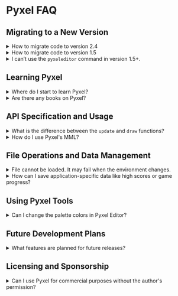 # Pyxel FAQ

## Migrating to a New Version

<details>
<summary>How to migrate code to version 2.4</summary>

In Pyxel 2.4, the sound engine and MML syntax have been revamped.<br>
To make your code compatible with version 2.4, please make the following changes:

- Rename the `waveform` field of the Tone class to `wavetable`
- Change the `tick` argument of the `play` and `playm` functions to `sec` (a float value in seconds)
- Update code to handle the return value of the `play_pos` function, which is now `(sound_no, sec)`
- Change the `count` argument of the `save` function in the Sound and Music classes to `sec`
- If you need the playback duration of a sound, use the `total_sec` function of the Sound class
- For the Sound class's `mml` function, use code that follows the new MML syntax
- To use the old MML syntax, use the Sound class's `old_mml` function
- Change the `excl_*` option in the `save` and `load` functions to `exclude_*`
- Remove the `incl_*` option from the `save` and `load` functions

For details on the new MML syntax, see "How to use Pyxel's MML" below.

</details>

<details>
<summary>How to migrate code to version 1.5</summary>

To make your code compatible with version 1.5, follow these steps:

- Rename the `caption` option in `init` to `title`
- Rename the `scale` option in `init` to `display_scale`
- Remove the `palette` option from `init` (you can modify the palette colors with the `colors` array after initialization)
- Remove the `fullscreen` option from `init` (you can toggle fullscreen mode using the `fullscreen` function after initialization)
- If an undefined key name error occurs, rename the key according to the [key definitions](https://github.com/kitao/pyxel/blob/main/python/pyxel/__init__.pyi)
- Change `get` and `set` in the `Image` and `Tilemap` classes to `pget` and `pset`, respectively
- Multiply the `u`, `v`, `w`, and `h` parameters of `bltm` by 8 (as `bltm` now operates in pixel units)
- Update the members and methods of the `Sound` and `Music` classes to their new names

</details>

<details>
<summary>I can’t use the <code>pyxeleditor</code> command in version 1.5+.</summary>

Starting from version 1.5, Pyxel's tools have been integrated into the `pyxel` command. To access the resource editor, use the following command: `pyxel edit [PYXEL_RESOURCE_FILE]`.

</details>

## Learning Pyxel

<details>
<summary>Where do I start to learn Pyxel?</summary>

It is recommended to try Pyxel's example code in the following order: 01, 05, 03, 04, 02.

</details>

<details>
<summary>Are there any books on Pyxel?</summary>

The official [book](https://gihyo.jp/book/2025/978-4-297-14657-3) is available in Japanese only.

</details>

## API Specification and Usage

<details>
<summary>What is the difference between the <code>update</code> and <code>draw</code> functions?</summary>

The `update` function is called every frame, but the `draw` function may be skipped if the processing time exceeds the allowable limit. This design in Pyxel reduces the impact of rendering load and OS interruptions, enabling smooth animation.

</details>

<details>
<summary>How do I use Pyxel's MML?</summary>

You can use MML (Music Macro Language) in Pyxel by passing an MML string to the `mml` function of the Sound class. This switches the sound to MML mode, and the sound will be played according to the MML string.

In MML mode, normal parameters like `notes` and `speed` are ignored, and the sound is played according to the MML string. Calling `mml()` again resets the MML mode.

You can also play an MML string directly by passing it to the `play` function instead of a sound number.<br>
Example: `pyxel.play(0, "CDEFG")`

The following commands are available in Pyxel's MML:

- `T <bpm>` (1-)<br>
  Sets the tempo (BPM). Default is 120.<br>

- `Q <gate_percent>` (0-100)<br>
  Sets the gate time as a percentage. 100 means the note is played with no gap, 0 means it is not played at all. Default is 80.

- `@ <tone>` (0-)<br>
  Sets the tone (by default: 0:Triangle / 1:Square / 2:Pulse / 3:Noise). Default is 0.

- `V <vol>` (0-127)<br>
  Sets the volume. Default is 100.

- `K <key_offset>` (integer)<br>
  Sets the transpose amount in semitones. 12 raises the pitch by one octave. Default is 0.

- `Y <offset_cents>` (integer)<br>
  Sets detune in cents. 100 raises by a semitone, -100 lowers by a semitone. Default is 0.

- `@ENV <slot>` (0-)<br>
  Switches the envelope (volume curve) slot. 0 turns it off.

- `@ENV <slot> { init_vol, dur_ticks1, vol1, dur_ticks2, vol2, ... }`<br>
  Sets and switches to the specified envelope slot. Slot 0 cannot be specified.<br>
  Inside `{ }`, specify "initial volume (once)", then repeat "duration (tick), volume (vol)". 1 tick is 1/48 of a quarter note.<br>
  Example: `@ENV 1 { 30, 20, 100, 50, 0 }` (volume changes from 30 to 100 over 20 ticks, then to 0 over 50 ticks)

- `@VIB <slot>` (0-)<br>
  Switches the vibrato (pitch modulation) slot. 0 turns it off.

- `@VIB <slot> { delay_ticks, period_ticks, depth_cents }`<br>
  Sets and switches to the specified vibrato slot. Slot 0 cannot be specified.<br>
  Inside `{ }`, specify "delay (tick), period (tick), depth (cent)". 1 tick is 1/48 of a quarter note.<br>
  Example: `@VIB 1 {24, 12, 100}` (after 24 ticks, vibrato with a 12-tick period and ±100 cents depth)

- `@GLI <slot>` (0-)<br>
  Switches the glide (pitch slide) slot. 0 turns it off.

- `@GLI <slot> { offset_cents, dur_ticks }`<br>
  Inside `{ }`, specify "initial pitch offset (cent), time to return to 0 (tick)". 1 tick is 1/48 of a quarter note.<br>
  Specifying `*` for each parameter automatically applies the pitch offset as the difference from the previous note and the return time as the playback duration of each note, respectively.<br>
  Example: `@GLI 1 { -100, 24 }` (starts 1 semitone down, returns to normal over 24 ticks)

- `O <oct>` (-1 - 9)<br>
  Sets the octave. `O4`'s A is 440 Hz. Default is 4.

- `>`<br>
  Raises the octave by 1 (max 9).

- `<`<br>
  Lowers the octave by 1 (min -1).

- `L <len>` (1-192)<br>
  Sets the default note/rest length. `L4` is a quarter note, `L8` is an eighth note, and `L12` is a quarter note triplet. Default is 4.

- `C/D/E/F/G/A/B`<br>
  Plays the specified note. You can specify the length after the note, e.g., `F16`.

- `R`<br>
  Rest. You can specify the length after the rest, e.g., `R8`.

- `#` or `+`<br>
  Raises the note by a semitone.

- `-`<br>
  Lowers the note by a semitone.

- `.`<br>
  Dotted note/rest. Extends the length by half. Can be repeated for multiple dots.

- `&`<br>
  Tie. Connects two notes of the same pitch into one. Using it between different pitches causes an error. You can also omit the note and specify only the length, e.g., `4&16`.

- `[`<br>
  Start of repeat section.

- `] <count>` (1-)<br>
  End of repeat section. Repeats the section between `[` and `]` the specified number of times. If omitted, repeats infinitely. Nested repeats

You can see an example of using MML in the [demo](https://kitao.github.io/pyxel/wasm/examples/09-shooter.html) and [code](https://github.com/kitao/pyxel/blob/main/python/pyxel/examples/09_shooter.py) of the 09_shooter.py example.

</details>

## File Operations and Data Management

<details>
<summary>File cannot be loaded. It may fail when the environment changes.</summary>

Make sure that the current directory is set as intended when loading files.<br>
When Pyxel's `init` function is called, the current directory is changed to the same location as the script file. After that, files can be specified using relative paths. However, loading may fail if you try to open a file before calling `init` or if the current directory is changed after calling `init`.

</details>

<details>
<summary>How can I save application-specific data like high scores or game progress?</summary>

Pass the developer name (`vendor_name`) and application name (`app_name`) to the `user_data_dir(vendor_name, app_name)` function. It will return the path to a directory suitable for data storage on the current platform. Use this directory to save and load your application's files.

</details>

## Using Pyxel Tools

<details>
<summary>Can I change the palette colors in Pyxel Editor?</summary>

By placing a Pyxel palette file (.pyxpal) in the same directory as the Pyxel resource file (.pyxres), you can match the palette colors used in Pyxel Editor to those in the resource file. For instructions on creating a Pyxel palette file, please refer to the README.

</details>

## Future Development Plans

<details>
<summary>What features are planned for future releases?</summary>

The following features and improvements are planned:

- Add a Pyxel app launcher
- Overhaul of sound functions and MML support
- Improve usability of Pyxel Editor
- Add Pyxel tutorials for children

</details>

## Licensing and Sponsorship

<details>
<summary>Can I use Pyxel for commercial purposes without the author's permission?</summary>

As long as you comply with the MIT License and clearly display the full text of the copyright and license in the source code or license file, you are free to sell or distribute it without the author’s permission. However, since Pyxel is developed by a single individual, it would be appreciated if you could contact the author or consider sponsoring their work if possible.

</details>
